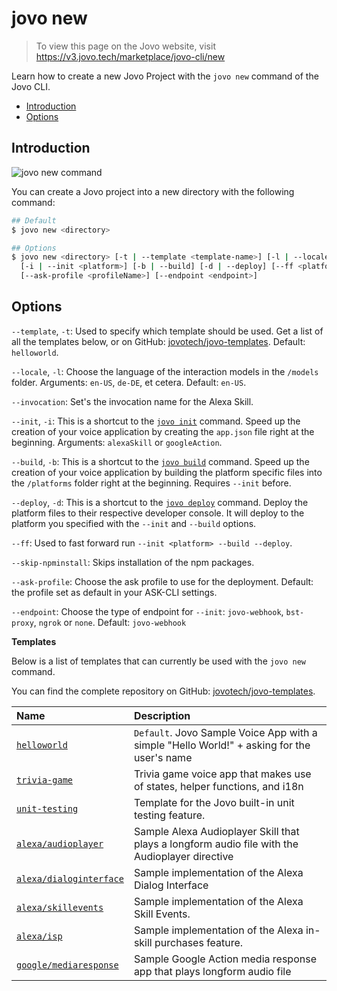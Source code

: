 # jovo new

> To view this page on the Jovo website, visit https://v3.jovo.tech/marketplace/jovo-cli/new

Learn how to create a new Jovo Project with the `jovo new` command of the Jovo CLI.

- [Introduction](#introduction)
- [Options](#options)

## Introduction

![jovo new command](../img/jovo-new.png 'jovo new command')

You can create a Jovo project into a new directory with the following command:

```sh
## Default
$ jovo new <directory>

## Options
$ jovo new <directory> [-t | --template <template-name>] [-l | --locale <locale>] [--invocation <name>]
  [-i | --init <platform>] [-b | --build] [-d | --deploy] [--ff <platform>] [--skip-npminstall]
  [--ask-profile <profileName>] [--endpoint <endpoint>]
```

## Options

`--template`, `-t`: Used to specify which template should be used. Get a list of all the templates below, or on GitHub: [jovotech/jovo-templates](https://github.com/jovotech/jovo-templates). Default: `helloworld`.

`--locale`, `-l`: Choose the language of the interaction models in the `/models` folder. Arguments: `en-US`, `de-DE`, et cetera. Default: `en-US`.

`--invocation`: Set's the invocation name for the Alexa Skill.

`--init`, `-i`: This is a shortcut to the [`jovo init`](#jovo-init) command. Speed up the creation of your voice application by creating the `app.json` file right at the beginning. Arguments: `alexaSkill` or `googleAction`.

`--build`, `-b`: This is a shortcut to the [`jovo build`](#jovo-build) command. Speed up the creation of your voice application by building the platform specific files into the `/platforms` folder right at the beginning. Requires `--init` before.

`--deploy`, `-d`: This is a shortcut to the [`jovo deploy`](#jovo-deploy) command. Deploy the platform files to their respective developer console. It will deploy to the platform you specified with the `--init` and `--build` options.

`--ff`: Used to fast forward run `--init <platform> --build --deploy`.

`--skip-npminstall`: Skips installation of the npm packages.

`--ask-profile`: Choose the ask profile to use for the deployment. Default: the profile set as default in your ASK-CLI settings.

`--endpoint`: Choose the type of endpoint for `--init`: `jovo-webhook`, `bst-proxy`, `ngrok` or `none`. Default: `jovo-webhook`

**Templates**

Below is a list of templates that can currently be used with the `jovo new` command.

You can find the complete repository on GitHub: [jovotech/jovo-templates](https://github.com/jovotech/jovo-templates).

| Name                                                                                                    | Description                                                                                    |
| :------------------------------------------------------------------------------------------------------ | :--------------------------------------------------------------------------------------------- |
| [`helloworld`](https://github.com/jovotech/jovo-templates/tree/master/01_helloworld)                    | `Default`. Jovo Sample Voice App with a simple "Hello World!" + asking for the user's name     |
| [`trivia-game`](https://github.com/jovotech/jovo-templates/tree/master/02_trivia-game)                  | Trivia game voice app that makes use of states, helper functions, and i18n                     |
| [`unit-testing`](https://github.com/jovotech/jovo-templates/tree/master/03_unit-testing)                | Template for the Jovo built-in unit testing feature.                                           |
| [`alexa/audioplayer`](https://github.com/jovotech/jovo-templates/tree/master/alexa/audioplayer)         | Sample Alexa Audioplayer Skill that plays a longform audio file with the Audioplayer directive |
| [`alexa/dialoginterface`](https://github.com/jovotech/jovo-templates/tree/master/alexa/dialoginterface) | Sample implementation of the Alexa Dialog Interface                                            |
| [`alexa/skillevents`](https://github.com/jovotech/jovo-templates/tree/master/alexa/skillevents)         | Sample implementation of the Alexa Skill Events.                                               |
| [`alexa/isp`](https://github.com/jovotech/jovo-templates/tree/master/alexa/isp)                         | Sample implementation of the Alexa in-skill purchases feature.                                 |
| [`google/mediaresponse`](https://github.com/jovotech/jovo-templates/tree/master/google/mediaresponse)   | Sample Google Action media response app that plays longform audio file                         |
